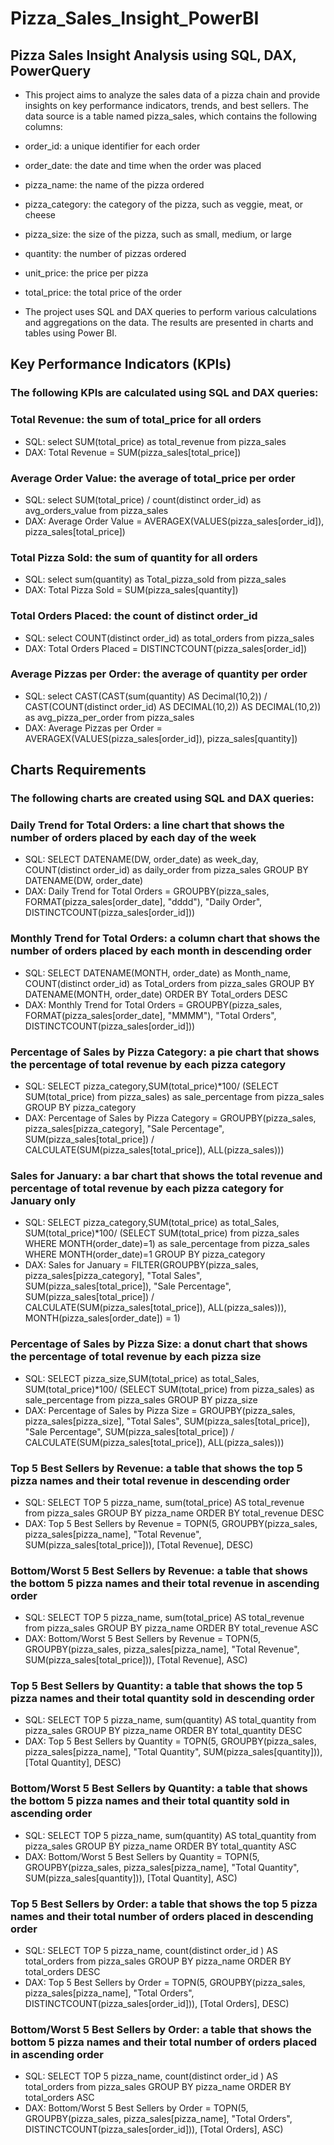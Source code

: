 # Pizza_Sales_Insight_PowerBI
## Pizza Sales Insight Analysis using SQL, DAX, PowerQuery
* This project aims to analyze the sales data of a pizza chain and provide insights on key performance indicators, trends, and best sellers. The data source is a table named pizza_sales, which contains the following columns:

* order_id: a unique identifier for each order
* order_date: the date and time when the order was placed
* pizza_name: the name of the pizza ordered
* pizza_category: the category of the pizza, such as veggie, meat, or cheese
* pizza_size: the size of the pizza, such as small, medium, or large
* quantity: the number of pizzas ordered
* unit_price: the price per pizza
* total_price: the total price of the order
* The project uses SQL and DAX queries to perform various calculations and aggregations on the data. The results are presented in charts and tables using Power BI.

## Key Performance Indicators (KPIs)
### The following KPIs are calculated using SQL and DAX queries:

### Total Revenue: the sum of total_price for all orders
* SQL: select SUM(total_price) as total_revenue from pizza_sales
* DAX: Total Revenue = SUM(pizza_sales[total_price])
### Average Order Value: the average of total_price per order
* SQL: select SUM(total_price) / count(distinct order_id) as avg_orders_value from pizza_sales
* DAX: Average Order Value = AVERAGEX(VALUES(pizza_sales[order_id]), pizza_sales[total_price])
### Total Pizza Sold: the sum of quantity for all orders
* SQL: select sum(quantity) as Total_pizza_sold from pizza_sales
* DAX: Total Pizza Sold = SUM(pizza_sales[quantity])
### Total Orders Placed: the count of distinct order_id
* SQL: select COUNT(distinct order_id) as total_orders from pizza_sales
* DAX: Total Orders Placed = DISTINCTCOUNT(pizza_sales[order_id])
### Average Pizzas per Order: the average of quantity per order
* SQL: select CAST(CAST(sum(quantity) AS Decimal(10,2)) / CAST(COUNT(distinct order_id) AS DECIMAL(10,2)) AS DECIMAL(10,2)) as avg_pizza_per_order from pizza_sales
* DAX: Average Pizzas per Order = AVERAGEX(VALUES(pizza_sales[order_id]), pizza_sales[quantity])
## Charts Requirements
###  The following charts are created using SQL and DAX queries:

### Daily Trend for Total Orders: a line chart that shows the number of orders placed by each day of the week
* SQL: SELECT DATENAME(DW, order_date) as week_day, COUNT(distinct order_id) as daily_order from pizza_sales GROUP BY DATENAME(DW, order_date)
* DAX: Daily Trend for Total Orders = GROUPBY(pizza_sales, FORMAT(pizza_sales[order_date], "dddd"), "Daily Order", DISTINCTCOUNT(pizza_sales[order_id]))
### Monthly Trend for Total Orders: a column chart that shows the number of orders placed by each month in descending order
* SQL: SELECT DATENAME(MONTH, order_date) as Month_name, COUNT(distinct order_id) as Total_orders from pizza_sales GROUP BY DATENAME(MONTH, order_date) ORDER BY Total_orders DESC
* DAX: Monthly Trend for Total Orders = GROUPBY(pizza_sales, FORMAT(pizza_sales[order_date], "MMMM"), "Total Orders", DISTINCTCOUNT(pizza_sales[order_id]))
### Percentage of Sales by Pizza Category: a pie chart that shows the percentage of total revenue by each pizza category
* SQL: SELECT pizza_category,SUM(total_price)*100/ (SELECT SUM(total_price) from pizza_sales) as sale_percentage from pizza_sales GROUP BY pizza_category
* DAX: Percentage of Sales by Pizza Category = GROUPBY(pizza_sales, pizza_sales[pizza_category], "Sale Percentage", SUM(pizza_sales[total_price]) / CALCULATE(SUM(pizza_sales[total_price]), ALL(pizza_sales)))
### Sales for January: a bar chart that shows the total revenue and percentage of total revenue by each pizza category for January only
* SQL: SELECT pizza_category,SUM(total_price) as total_Sales, SUM(total_price)*100/ (SELECT SUM(total_price) from pizza_sales WHERE MONTH(order_date)=1) as sale_percentage from pizza_sales WHERE MONTH(order_date)=1 GROUP BY pizza_category
* DAX: Sales for January = FILTER(GROUPBY(pizza_sales, pizza_sales[pizza_category], "Total Sales", SUM(pizza_sales[total_price]), "Sale Percentage", SUM(pizza_sales[total_price]) / CALCULATE(SUM(pizza_sales[total_price]), ALL(pizza_sales))), MONTH(pizza_sales[order_date]) = 1)
### Percentage of Sales by Pizza Size: a donut chart that shows the percentage of total revenue by each pizza size
* SQL: SELECT pizza_size,SUM(total_price) as total_Sales, SUM(total_price)*100/ (SELECT SUM(total_price) from pizza_sales) as sale_percentage from pizza_sales GROUP BY pizza_size
* DAX: Percentage of Sales by Pizza Size = GROUPBY(pizza_sales, pizza_sales[pizza_size], "Total Sales", SUM(pizza_sales[total_price]), "Sale Percentage", SUM(pizza_sales[total_price]) / CALCULATE(SUM(pizza_sales[total_price]), ALL(pizza_sales)))
### Top 5 Best Sellers by Revenue: a table that shows the top 5 pizza names and their total revenue in descending order
* SQL: SELECT TOP 5 pizza_name, sum(total_price) AS total_revenue from pizza_sales GROUP BY pizza_name ORDER BY total_revenue DESC
* DAX: Top 5 Best Sellers by Revenue = TOPN(5, GROUPBY(pizza_sales, pizza_sales[pizza_name], "Total Revenue", SUM(pizza_sales[total_price])), [Total Revenue], DESC)
### Bottom/Worst 5 Best Sellers by Revenue: a table that shows the bottom 5 pizza names and their total revenue in ascending order
* SQL: SELECT TOP 5 pizza_name, sum(total_price) AS total_revenue from pizza_sales GROUP BY pizza_name ORDER BY total_revenue ASC
* DAX: Bottom/Worst 5 Best Sellers by Revenue = TOPN(5, GROUPBY(pizza_sales, pizza_sales[pizza_name], "Total Revenue", SUM(pizza_sales[total_price])), [Total Revenue], ASC)
### Top 5 Best Sellers by Quantity: a table that shows the top 5 pizza names and their total quantity sold in descending order
* SQL: SELECT TOP 5 pizza_name, sum(quantity) AS total_quantity from pizza_sales GROUP BY pizza_name ORDER BY total_quantity DESC
* DAX: Top 5 Best Sellers by Quantity = TOPN(5, GROUPBY(pizza_sales, pizza_sales[pizza_name], "Total Quantity", SUM(pizza_sales[quantity])), [Total Quantity], DESC)
### Bottom/Worst 5 Best Sellers by Quantity: a table that shows the bottom 5 pizza names and their total quantity sold in ascending order
* SQL: SELECT TOP 5 pizza_name, sum(quantity) AS total_quantity from pizza_sales GROUP BY pizza_name ORDER BY total_quantity ASC
* DAX: Bottom/Worst 5 Best Sellers by Quantity = TOPN(5, GROUPBY(pizza_sales, pizza_sales[pizza_name], "Total Quantity", SUM(pizza_sales[quantity])), [Total Quantity], ASC)
### Top 5 Best Sellers by Order: a table that shows the top 5 pizza names and their total number of orders placed in descending order
* SQL: SELECT TOP 5 pizza_name, count(distinct order_id ) AS total_orders from pizza_sales GROUP BY pizza_name ORDER BY total_orders DESC
* DAX: Top 5 Best Sellers by Order = TOPN(5, GROUPBY(pizza_sales, pizza_sales[pizza_name], "Total Orders", DISTINCTCOUNT(pizza_sales[order_id])), [Total Orders], DESC)
### Bottom/Worst 5 Best Sellers by Order: a table that shows the bottom 5 pizza names and their total number of orders placed in ascending order
* SQL: SELECT TOP 5 pizza_name, count(distinct order_id ) AS total_orders from pizza_sales GROUP BY pizza_name ORDER BY total_orders ASC
* DAX: Bottom/Worst 5 Best Sellers by Order = TOPN(5, GROUPBY(pizza_sales, pizza_sales[pizza_name], "Total Orders", DISTINCTCOUNT(pizza_sales[order_id])), [Total Orders], ASC)
  
